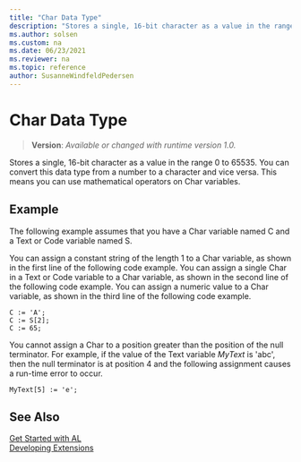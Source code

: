 ```yaml
---
title: "Char Data Type"
description: "Stores a single, 16-bit character as a value in the range 0 to 65535."
ms.author: solsen
ms.custom: na
ms.date: 06/23/2021
ms.reviewer: na
ms.topic: reference
author: SusanneWindfeldPedersen
---
```

[//]: # (START>DO_NOT_EDIT)
[//]: # (IMPORTANT:Do not edit any of the content between here and the END>DO_NOT_EDIT.)
[//]: # (Any modifications should be made in the .xml files in the ModernDev repo.)
# Char Data Type
> **Version**: _Available or changed with runtime version 1.0._

Stores a single, 16-bit character as a value in the range 0 to 65535. You can convert this data type from a number to a character and vice versa. This means you can use mathematical operators on Char variables.




[//]: # (IMPORTANT: END>DO_NOT_EDIT)

## Example

The following example assumes that you have a Char variable named C and a Text or Code variable named S.  
  
You can assign a constant string of the length 1 to a Char variable, as shown in the first line of the following code example. You can assign a single Char in a Text or Code variable to a Char variable, as shown in the second line of the following code example. You can assign a numeric value to a Char variable, as shown in the third line of the following code example.  

 <!-- //NAV 
 A Char variable represents Unicode characters in the same way as the .NET Framework Char structure. For more information about the .NET Framework Char structure, see [Char Structure](/dotnet/api/system.char).  --> 
  
```al
C := 'A';  
C := S[2];  
C := 65;  
```  
  
You cannot assign a Char to a position greater than the position of the null terminator. For example, if the value of the Text variable *MyText* is 'abc', then the null terminator is at position 4 and the following assignment causes a run-time error to occur.  
  
```al
MyText[5] := 'e';  
```  
  
## See Also

[Get Started with AL](../../devenv-get-started.md)  
[Developing Extensions](../../devenv-dev-overview.md)